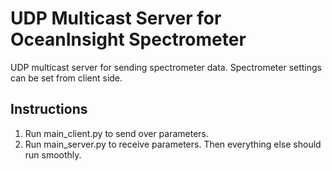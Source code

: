 # UDP Multicast Server for OceanInsight Spectrometer
UDP multicast server for sending spectrometer data. Spectrometer settings can be set from client side.
## Instructions
1. Run main_client.py to send over parameters.
2. Run main_server.py to receive parameters. Then everything else should run smoothly.
